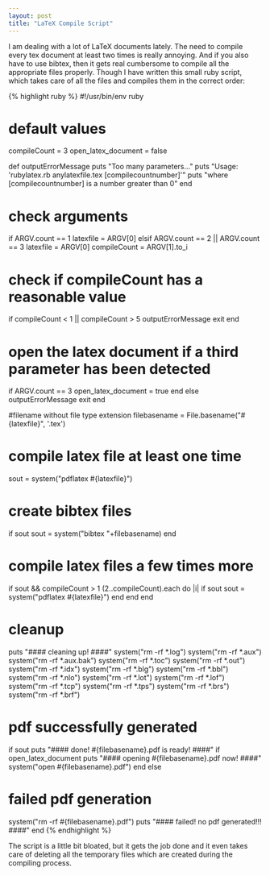 ```yaml
--- 
layout: post
title: "LaTeX Compile Script"
---
```


I am dealing with a lot of LaTeX documents lately. The need to compile every tex document at least two times is really annoying. And if you also have to use bibtex, then it gets real cumbersome to compile all the appropriate files properly. Though I have written this small ruby script, which takes care of all the files and compiles them in the correct order:

{% highlight ruby %}
#!/usr/bin/env ruby
# default values
compileCount = 3
open_latex_document = false

def outputErrorMessage
  puts "Too many parameters..."
  puts "Usage: 'rubylatex.rb anylatexfile.tex [compilecountnumber]'"
  puts "where [compilecountnumber] is a number greater than 0"
end

# check arguments
if ARGV.count == 1
  latexfile = ARGV[0]
elsif ARGV.count == 2 || ARGV.count == 3
  latexfile = ARGV[0]
  compileCount = ARGV[1].to_i
  
  # check if compileCount has a reasonable value
  if compileCount < 1 || compileCount > 5
    outputErrorMessage
    exit
  end
  
  # open the latex document if a third parameter has been detected
  if ARGV.count == 3
    open_latex_document = true
  end
else
  outputErrorMessage
  exit
end

#filename without file type extension
filebasename = File.basename("#{latexfile}", '.tex')

# compile latex file at least one time 
sout = system("pdflatex #{latexfile}")

# create bibtex files
if sout
  sout = system("bibtex "+filebasename)
end

# compile latex files a few times more
if sout && compileCount > 1
  (2..compileCount).each do |i|
    if sout
      sout = system("pdflatex #{latexfile}")
    end
  end
end

# cleanup
puts "#### cleaning up! ####"
system("rm -rf *.log")
system("rm -rf *.aux")
system("rm -rf *.aux.bak")
system("rm -rf *.toc")
system("rm -rf *.out")
system("rm -rf *.idx")
system("rm -rf *.blg")
system("rm -rf *.bbl")
system("rm -rf *.nlo")
system("rm -rf *.lot")
system("rm -rf *.lof")
system("rm -rf *.tcp")
system("rm -rf *.tps")
system("rm -rf *.brs")
system("rm -rf *.brf")

# pdf successfully generated
if sout
  puts "#### done! #{filebasename}.pdf is ready! ####"
  if open_latex_document
    puts "#### opening #{filebasename}.pdf now! ####"
    system("open #{filebasename}.pdf")
  end
else
  # failed pdf generation
  system("rm -rf #{filebasename}.pdf")
  puts "#### failed! no pdf generated!!! ####"
end
{% endhighlight %}

The script is a little bit bloated, but it gets the job done and it even takes care of deleting all the temporary files which are created during the compiling process.